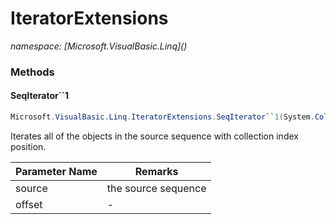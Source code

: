 ﻿# IteratorExtensions
_namespace: [Microsoft.VisualBasic.Linq](<a href="#" onClick="load('/docs/Microsoft.VisualBasic.Linq/index.md')"></a>)_





### Methods

#### SeqIterator``1
```csharp
Microsoft.VisualBasic.Linq.IteratorExtensions.SeqIterator``1(System.Collections.Generic.IEnumerable{``0},System.Int32)
```
Iterates all of the objects in the source sequence with collection index position.

|Parameter Name|Remarks|
|--------------|-------|
|source|the source sequence|
|offset|-|



